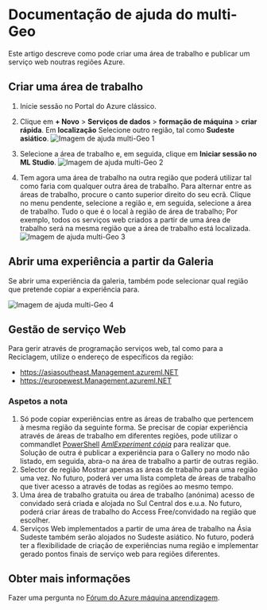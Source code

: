 <properties
   pageTitle="Documentação de ajuda do multi-Geo | Microsoft Azure"
   description="Saiba como criar uma área de trabalho e publicar um serviço web numa região Azure diferente a partir dos Estados Unidos Central Sul (SCUS) região Azure."
   services="machine-learning"
   documentationCenter=""
   authors="tedway"
   manager="jhubbard"
   editor="rmca14"
   tags=""/>

<tags
   ms.service="machine-learning"
   ms.devlang="na"
   ms.topic="article"
   ms.tgt_pltfrm="na"
   ms.workload="na"
   ms.date="08/16/2016"
   ms.author="tedway; neerajkh"/>

# <a name="multi-geo-help-documentation"></a>Documentação de ajuda do multi-Geo

Este artigo descreve como pode criar uma área de trabalho e publicar um serviço web noutras regiões Azure.

## <a name="create-a-workspace"></a>Criar uma área de trabalho

1. Inicie sessão no Portal do Azure clássico.

2.  Clique em **+ Novo** > **Serviços de dados** > **formação de máquina** > **criar rápida**.  Em **localização** Selecione outro região, tal como **Sudeste asiático**.
![Imagem de ajuda multi-Geo 1][1]
3. Selecione a área de trabalho e, em seguida, clique em **Iniciar sessão no ML Studio**.
![Imagem de ajuda multi-Geo 2][2]

4. Tem agora uma área de trabalho na outra região que poderá utilizar tal como faria com qualquer outra área de trabalho. Para alternar entre as áreas de trabalho, procure o canto superior direito do seu ecrã. Clique no menu pendente, selecione a região e, em seguida, selecione a área de trabalho. Tudo o que é o local à região de área de trabalho; Por exemplo, todos os serviços web criados a partir de uma área de trabalho será na mesma região que a área de trabalho está localizada.
![Imagem de ajuda multi-Geo 3][3]

## <a name="open-an-experiment-from-gallery"></a>Abrir uma experiência a partir da Galeria

Se abrir uma experiência da galeria, também pode selecionar qual região que pretende copiar a experiência para.

![Imagem de ajuda multi-Geo 4][4a]

## <a name="web-service-management"></a>Gestão de serviço Web

Para gerir através de programação serviços web, tal como para a Reciclagem, utilize o endereço de específicos da região:
- https://asiasoutheast.Management.azureml.NET
- https://europewest.Management.azureml.NET

### <a name="things-to-note"></a>Aspetos a nota

1.  Só pode copiar experiências entre as áreas de trabalho que pertencem à mesma região da seguinte forma. Se precisar de copiar experiência através de áreas de trabalho em diferentes regiões, pode utilizar o commandlet [PowerShell](http://aka.ms/amlps) [*AmlExperiment cópia*](https://github.com/hning86/azuremlps/blob/master/README.md#copy-amlexperiment) para realizar que. Solução de outra é publicar a experiência para o Gallery no modo não listado, em seguida, abra-o na área de trabalho a partir de outras região.
2.  Selector de região Mostrar apenas as áreas de trabalho para uma região uma vez. No futuro, poderá ver uma lista completa de áreas de trabalho que tiver acesso a através de todas as regiões ao mesmo tempo.  
3.  Uma área de trabalho gratuita ou área de trabalho (anónima) acesso de convidado será criada e alojada no Sul Central dos e.u.a. No futuro, poderá criar áreas de trabalho do Access Free/convidado na região que escolher.  
4.  Serviços Web implementados a partir de uma área de trabalho na Ásia Sudeste também serão alojados no Sudeste asiático. No futuro, poderá ter a flexibilidade de criação de experiências numa região e implementar gerado pontos finais de serviço web para regiões diferentes.  

## <a name="more-information"></a>Obter mais informações

Fazer uma pergunta no [Fórum do Azure máquina aprendizagem](https://social.msdn.microsoft.com/Forums/azure/home?forum=MachineLearning).

<!--Image references-->
[1]: ./media/machine-learning-multi-geo/multi-geo_1.png
[2]: ./media/machine-learning-multi-geo/multi-geo_2.png
[3]: ./media/machine-learning-multi-geo/multi-geo_3.png
[4a]: ./media/machine-learning-multi-geo/multi-geo_4a.png

